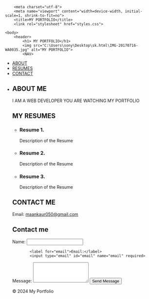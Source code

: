 <html lang="en">
    <head>
        
        <meta charset="utf-8">
        <meta name="viewport" content="width=device-width, initial-scale=1, shrink-to-fit=no">
        <title>MY PORTFOLIO</title>
        <link rel="stylesheet" href="styles.css">
    
    <body>
        <header>
            <h1> MY PORTFOLIO</h1>
            <img src="C:\Users\sony\Desktop\sk.html\IMG-20170716-WA0035.jpg" alt="MY PORTFOLIO">
            <NAV>
<ul>
<li><a href="#about">ABOUT</a></li>
<li><a href="#resumes">RESUMES</a></li>
 <li><a href="#contact">CONTACT</a><li>
 
</header>

<section>
    <section id="about">
        <h2>ABOUT ME</h2>
        <p>I AM A WEB DEVELOPER YOU ARE WATCHING MY PORTFOLIO</p>
    </section>
    <section id="resumes">
        <h2>MY RESUMES</h2>
        <ul>
            <li>
                <h3>Resume 1.</h3>
                <p>Description of the Resume</p>
            </li>
            <li>
                <h3>Resume 2.</h3>
                <p>Description of the Resume</p>
            </li>
            <li>
                <h3>Resume 3.</h3>
                <p>Description of the Resume</p>
            </li>
        </ul>
    </section>
    <section id="CONTACT">
        <h2>CONTACT ME</h2>
        <p>Email: <a href="mailto:your.maankaur050@gmail.com">maankaur050@gmail.com</a></p>
    </section>
    <section id="contact">
        <h2>Contact me</h2>
        <form id="contact-form">
            <label for="name">Name:</label>
            <input type="text" id="name" name="name" required>

            <label for="email">Email:</label>
            <input type="email" id="email" name="email" required>

<label for="message">Message:</label>
            <textarea id="message" name="message" rows="4" required></textarea>
            <button type="submit">Send Message</button>
        </form>
    </section>
</section>
<footer>
    <p>&copy; 2024 My Portfolio</p>
</footer>
</body>
    </html>

